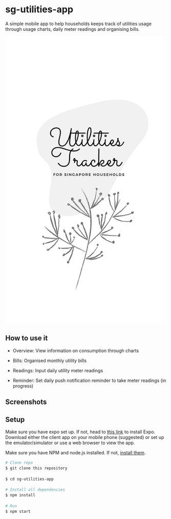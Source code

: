 # sg-utilities-app
A simple mobile app to help households keeps track of utilities usage through usage charts, daily meter readings and organising
bills.

![](/img/login.png)

## How to use it

* Overview: View information on consumption through charts 

* Bills: Organised monthly utility bills 

* Readings: Input daily utility meter readings 

* Reminder: Set daily push notification reminder to take meter readings (in progress)

## Screenshots

## Setup

Make sure you have expo set up.
If not, head to [this link](https://docs.expo.io/versions/latest/introduction/installation.html)
to install Expo. Download either the client app on your mobile phone (suggested) or set up the emulator/simulator or use a web browser to view
the app.

Make sure you have NPM and node.js installed.
If not, [install them](https://nodejs.org/en/).

```bash
# Clone repo
$ git clone this repository

$ cd sg-utilities-app

# Install all dependencies
$ npm install

# Run
$ npm start

```